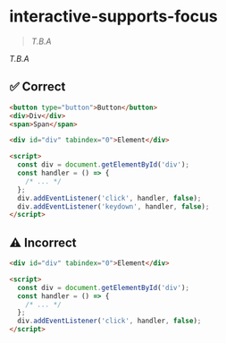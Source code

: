 # interactive-supports-focus

> _T.B.A_

_T.B.A_

## :white_check_mark: Correct

```html
<button type="button">Button</button>
<div>Div</div>
<span>Span</span>
```

```html
<div id="div" tabindex="0">Element</div>

<script>
  const div = document.getElementById('div');
  const handler = () => {
    /* ... */
  };
  div.addEventListener('click', handler, false);
  div.addEventListener('keydown', handler, false);
</script>
```

## :warning: Incorrect

```html
<div id="div" tabindex="0">Element</div>

<script>
  const div = document.getElementById('div');
  const handler = () => {
    /* ... */
  };
  div.addEventListener('click', handler, false);
</script>
```
